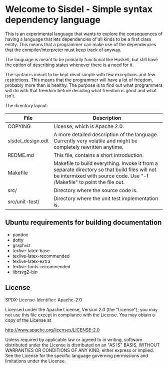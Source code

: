 Welcome to Sisdel - Simple syntax dependency language
=====================================================

This is an experimental language that wants to explore the
consequences of having a language that lets dependencies of all kinds
to be a first class entity. This means that a programmer can make use
of the dependencies that the compiler/interpreter must keep track of
anyway.

The language is meant to be primarily functional like Haskell, but
still have the option of describing states whenever there is a need
for it.

The syntax is meant to be kept dead simple with few exceptions and few
restrictions. This means that the programmer will have a lot of
freedom, probably more than is healthy. The purpose is to find out
what programmers will do with that freedom before deciding what
freedom is good and what isn't.

The directory layout:

File              | Description
------------------|----------------------------------------------------
COPYING	          | License, which is Apache 2.0.
sisdel_design.odt | A more detailed description of the language. Currently very volatile and might be completely rewritten anytime.
REDME.md          | This file, contains a short introduction.
Makefile          | Makefile to build everything. Invoke it from a separate directory so that build files will not be intermixed with source code. Use "-f <path>/Makefile" to point the file out.
src/	          | Directory where the source code is.
src/unit-test/    | Directory where the unit test implementation is.

Ubuntu requirements for building documentation
----------------------------------------------
 * pandoc
 * dotty
 * graphviz
 * texlive-latex-base
 * texlive-latex-recommended
 * texlive-latex-extra
 * texlive-fonts-recommended
 * librsvg2-bin

License
-------

SPDX-License-Identifier: Apache-2.0

Licensed under the Apache License, Version 2.0 (the "License"); you may not
use this file except in compliance with the License. You may obtain a copy
of the License at

http://www.apache.org/licenses/LICENSE-2.0

Unless required by applicable law or agreed to in writing, software
distributed under the License is distributed on an "AS IS" BASIS, WITHOUT
WARRANTIES OR CONDITIONS OF ANY KIND, either express or implied. See the
License for the specific language governing permissions and limitations
under the License.
